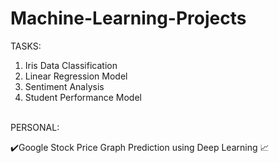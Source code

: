 # Machine-Learning-Projects
TASKS:
1. Iris Data Classification
2. Linear Regression Model
3. Sentiment Analysis
4. Student Performance Model
<br>
PERSONAL:

✔️Google Stock Price Graph Prediction using Deep Learning 📈
